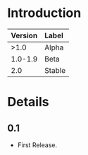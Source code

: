 # Introduction #

|**Version**|**Label**|
|:----------|:--------|
|>1.0       |Alpha    |
|1.0-1.9    |Beta     |
|2.0        |Stable   |

# Details #

## 0.1 ##
  * First Release.